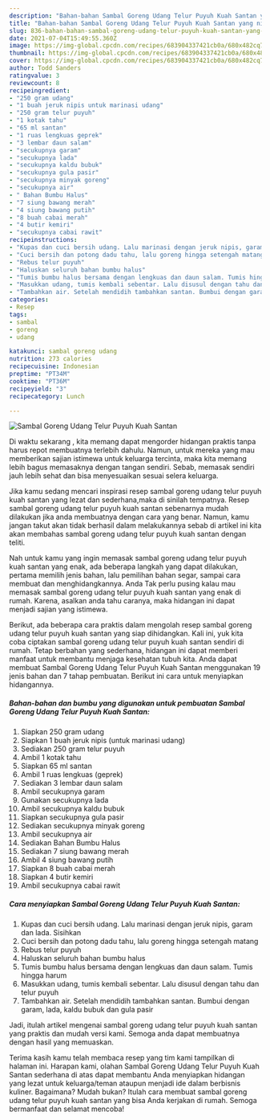 ```yaml
---
description: "Bahan-bahan Sambal Goreng Udang Telur Puyuh Kuah Santan yang nikmat Untuk Jualan"
title: "Bahan-bahan Sambal Goreng Udang Telur Puyuh Kuah Santan yang nikmat Untuk Jualan"
slug: 836-bahan-bahan-sambal-goreng-udang-telur-puyuh-kuah-santan-yang-nikmat-untuk-jualan
date: 2021-07-04T15:49:55.360Z
image: https://img-global.cpcdn.com/recipes/683904337421cb0a/680x482cq70/sambal-goreng-udang-telur-puyuh-kuah-santan-foto-resep-utama.jpg
thumbnail: https://img-global.cpcdn.com/recipes/683904337421cb0a/680x482cq70/sambal-goreng-udang-telur-puyuh-kuah-santan-foto-resep-utama.jpg
cover: https://img-global.cpcdn.com/recipes/683904337421cb0a/680x482cq70/sambal-goreng-udang-telur-puyuh-kuah-santan-foto-resep-utama.jpg
author: Todd Sanders
ratingvalue: 3
reviewcount: 8
recipeingredient:
- "250 gram udang"
- "1 buah jeruk nipis untuk marinasi udang"
- "250 gram telur puyuh"
- "1 kotak tahu"
- "65 ml santan"
- "1 ruas lengkuas geprek"
- "3 lembar daun salam"
- "secukupnya garam"
- "secukupnya lada"
- "secukupnya kaldu bubuk"
- "secukupnya gula pasir"
- "secukupnya minyak goreng"
- "secukupnya air"
- " Bahan Bumbu Halus"
- "7 siung bawang merah"
- "4 siung bawang putih"
- "8 buah cabai merah"
- "4 butir kemiri"
- "secukupnya cabai rawit"
recipeinstructions:
- "Kupas dan cuci bersih udang. Lalu marinasi dengan jeruk nipis, garam dan lada. Sisihkan"
- "Cuci bersih dan potong dadu tahu, lalu goreng hingga setengah matang"
- "Rebus telur puyuh"
- "Haluskan seluruh bahan bumbu halus"
- "Tumis bumbu halus bersama dengan lengkuas dan daun salam. Tumis hingga harum"
- "Masukkan udang, tumis kembali sebentar. Lalu disusul dengan tahu dan telur puyuh"
- "Tambahkan air. Setelah mendidih tambahkan santan. Bumbui dengan garam, lada, kaldu bubuk dan gula pasir"
categories:
- Resep
tags:
- sambal
- goreng
- udang

katakunci: sambal goreng udang 
nutrition: 273 calories
recipecuisine: Indonesian
preptime: "PT34M"
cooktime: "PT36M"
recipeyield: "3"
recipecategory: Lunch

---
```



![Sambal Goreng Udang Telur Puyuh Kuah Santan](https://img-global.cpcdn.com/recipes/683904337421cb0a/680x482cq70/sambal-goreng-udang-telur-puyuh-kuah-santan-foto-resep-utama.jpg)

Di waktu  sekarang , kita memang dapat mengorder hidangan praktis tanpa harus repot membuatnya terlebih dahulu. Namun, untuk mereka yang mau memberikan sajian istimewa untuk keluarga tercinta, maka kita memang lebih bagus memasaknya dengan tangan sendiri. Sebab, memasak sendiri jauh lebih sehat dan bisa menyesuaikan sesuai selera keluarga.

Jika kamu sedang mencari inspirasi resep sambal goreng udang telur puyuh kuah santan yang lezat dan sederhana,maka di sinilah tempatnya. Resep sambal goreng udang telur puyuh kuah santan  sebenarnya mudah dilakukan jika anda membuatnya dengan cara yang benar. Namun, kamu jangan takut akan tidak berhasil dalam melakukannya 
sebab di artikel ini kita akan membahas sambal goreng udang telur puyuh kuah santan dengan teliti.  



Nah untuk kamu yang ingin memasak sambal goreng udang telur puyuh kuah santan yang enak, ada beberapa langkah yang dapat dilakukan, pertama memilih jenis bahan, lalu pemilihan bahan segar, sampai cara membuat dan menghidangkannya. Anda Tak perlu pusing kalau mau memasak sambal goreng udang telur puyuh kuah santan yang enak di rumah. Karena, asalkan anda  tahu caranya, maka hidangan ini dapat menjadi sajian yang istimewa.

Berikut, ada beberapa cara praktis  dalam mengolah resep sambal goreng udang telur puyuh kuah santan yang siap dihidangkan. Kali ini, yuk kita coba ciptakan sambal goreng udang telur puyuh kuah santan sendiri di rumah. Tetap berbahan yang sederhana, hidangan ini dapat memberi manfaat untuk membantu menjaga kesehatan tubuh kita. Anda dapat membuat Sambal Goreng Udang Telur Puyuh Kuah Santan menggunakan 19 jenis bahan dan 7 tahap pembuatan. Berikut ini cara untuk menyiapkan hidangannya.

<!--inarticleads1-->

##### Bahan-bahan dan bumbu yang digunakan untuk pembuatan Sambal Goreng Udang Telur Puyuh Kuah Santan:

1. Siapkan 250 gram udang
1. Siapkan 1 buah jeruk nipis (untuk marinasi udang)
1. Sediakan 250 gram telur puyuh
1. Ambil 1 kotak tahu
1. Siapkan 65 ml santan
1. Ambil 1 ruas lengkuas (geprek)
1. Sediakan 3 lembar daun salam
1. Ambil secukupnya garam
1. Gunakan secukupnya lada
1. Ambil secukupnya kaldu bubuk
1. Siapkan secukupnya gula pasir
1. Sediakan secukupnya minyak goreng
1. Ambil secukupnya air
1. Sediakan  Bahan Bumbu Halus
1. Sediakan 7 siung bawang merah
1. Ambil 4 siung bawang putih
1. Siapkan 8 buah cabai merah
1. Siapkan 4 butir kemiri
1. Ambil secukupnya cabai rawit




<!--inarticleads2-->

##### Cara menyiapkan Sambal Goreng Udang Telur Puyuh Kuah Santan:

1. Kupas dan cuci bersih udang. Lalu marinasi dengan jeruk nipis, garam dan lada. Sisihkan
1. Cuci bersih dan potong dadu tahu, lalu goreng hingga setengah matang
1. Rebus telur puyuh
1. Haluskan seluruh bahan bumbu halus
1. Tumis bumbu halus bersama dengan lengkuas dan daun salam. Tumis hingga harum
1. Masukkan udang, tumis kembali sebentar. Lalu disusul dengan tahu dan telur puyuh
1. Tambahkan air. Setelah mendidih tambahkan santan. Bumbui dengan garam, lada, kaldu bubuk dan gula pasir




Jadi, itulah artikel mengenai  sambal goreng udang telur puyuh kuah santan  yang praktis dan mudah versi kami. Semoga anda dapat membuatnya dengan hasil yang memuaskan. 

Terima kasih kamu telah membaca resep yang tim kami tampilkan di halaman ini. Harapan kami, olahan  Sambal Goreng Udang Telur Puyuh Kuah Santan sederhana di atas dapat membantu Anda menyiapkan hidangan yang lezat untuk keluarga/teman ataupun menjadi ide dalam berbisnis kuliner. Bagaimana? Mudah bukan? Itulah cara membuat sambal goreng udang telur puyuh kuah santan yang bisa Anda kerjakan di rumah. Semoga bermanfaat dan selamat mencoba!

